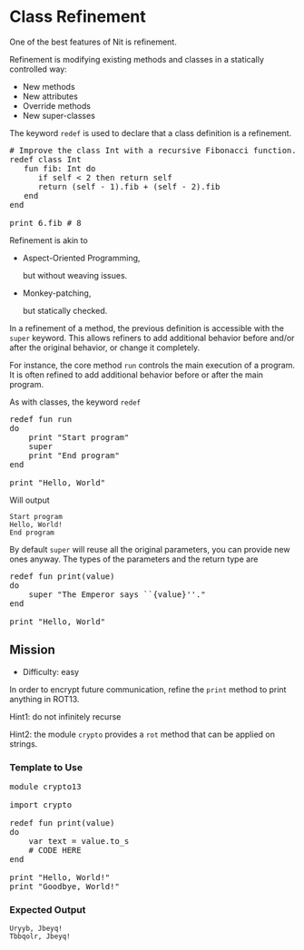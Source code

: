 # Class Refinement

One of the best features of Nit is refinement.

Refinement is modifying existing methods and classes in a statically controlled way:

* New methods
* New attributes
* Override methods
* New super-classes

The keyword `redef` is used to declare that a class definition is a refinement.

<pre class="hl"><span class="hl slc"># Improve the class Int with a recursive Fibonacci function.</span>
<span class="hl kwa">redef class</span> <span class="hl kwb">Int</span>
   <span class="hl kwa">fun</span> fib<span class="hl opt">:</span> <span class="hl kwb">Int</span> <span class="hl kwa">do</span>
      <span class="hl kwa">if self</span> &lt; <span class="hl num">2</span> <span class="hl kwa">then return self</span>
      <span class="hl kwa">return</span> <span class="hl opt">(</span><span class="hl kwa">self</span> <span class="hl opt">-</span> <span class="hl num">1</span><span class="hl opt">).</span>fib <span class="hl opt">+ (</span><span class="hl kwa">self</span> <span class="hl opt">-</span> <span class="hl num">2</span><span class="hl opt">).</span>fib
   <span class="hl kwa">end</span>
<span class="hl kwa">end</span>

print <span class="hl num">6</span><span class="hl opt">.</span>fib <span class="hl slc"># 8</span>
</pre>

Refinement is akin to

* Aspect-Oriented Programming,

  but without weaving issues.

* Monkey-patching,

  but statically checked.


In a refinement of a method, the previous definition is accessible with the `super` keyword.
This allows refiners to add additional behavior before and/or after the original behavior, or change it completely.

For instance, the core method `run` controls the main execution of a program.
It is often refined to add additional behavior before or after the main program. 

As with classes, the keyword `redef`

<pre class="hl"><span class="hl kwa">redef fun</span> run
<span class="hl kwa">do</span>
	print <span class="hl str">&quot;Start program&quot;</span>
	<span class="hl kwa">super</span>
	print <span class="hl str">&quot;End program&quot;</span>
<span class="hl kwa">end</span>

print <span class="hl str">&quot;Hello, World&quot;</span>
</pre>

Will output

	Start program
	Hello, World!
	End program


By default `super` will reuse all the original parameters, you can provide new ones anyway.
The types of the parameters and the return type are 

<pre class="hl"><span class="hl kwa">redef fun</span> print<span class="hl opt">(</span>value<span class="hl opt">)</span>
<span class="hl kwa">do</span>
	<span class="hl kwa">super</span> <span class="hl str">&quot;The Emperor says ``</span><span class="hl esc">{value}</span><span class="hl str">''.&quot;</span>
<span class="hl kwa">end</span>

print <span class="hl str">&quot;Hello, World&quot;</span>
</pre>

## Mission

* Difficulty: easy

In order to encrypt future communication, refine the `print` method to print anything in ROT13.

Hint1: do not infinitely recurse

Hint2: the module `crypto` provides a `rot` method that can be applied on strings.

### Template to Use

<pre class="hl"><span class="hl kwa">module</span> crypto13

<span class="hl kwa">import</span> crypto

<span class="hl kwa">redef fun</span> print<span class="hl opt">(</span>value<span class="hl opt">)</span>
<span class="hl kwa">do</span>
	<span class="hl kwa">var</span> text <span class="hl opt">=</span> value<span class="hl opt">.</span>to_s
	<span class="hl slc"># CODE HERE</span>
<span class="hl kwa">end</span>

print <span class="hl str">&quot;Hello, World!&quot;</span>
print <span class="hl str">&quot;Goodbye, World!&quot;</span>
</pre>

### Expected Output

	Uryyb, Jbeyq!
	Tbbqolr, Jbeyq!
